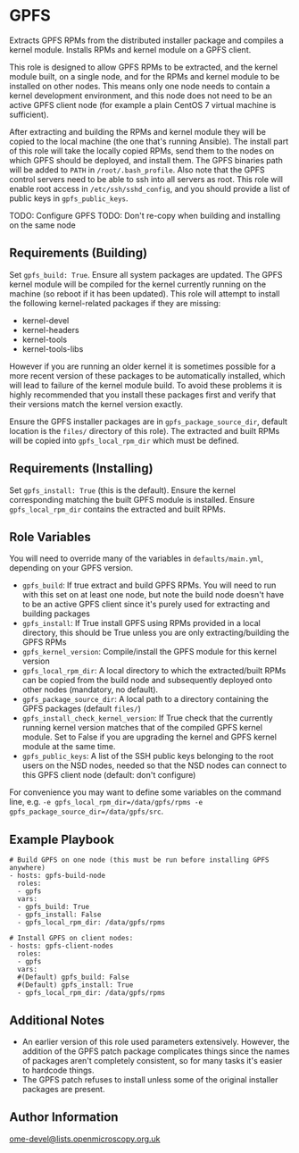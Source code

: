 GPFS
====

Extracts GPFS RPMs from the distributed installer package and compiles a kernel module.
Installs RPMs and kernel module on a GPFS client.

This role is designed to allow GPFS RPMs to be extracted, and the kernel module built, on a single node, and for the RPMs and kernel module to be installed on other nodes.
This means only one node needs to contain a kernel development environment, and this node does not need to be an active GPFS client node (for example a plain CentOS 7 virtual machine is sufficient).

After extracting and building the RPMs and kernel module they will be copied to the local machine (the one that's running Ansible).
The install part of this role will take the locally copied RPMs, send them to the nodes on which GPFS should be deployed, and install them.
The GPFS binaries path will be added to `PATH` in `/root/.bash_profile`.
Also note that the GPFS control servers need to be able to ssh into all servers as root.
This role will enable root access in `/etc/ssh/sshd_config`, and you should provide a list of public keys in `gpfs_public_keys`.

TODO: Configure GPFS
TODO: Don't re-copy when building and installing on the same node


Requirements (Building)
-----------------------

Set `gpfs_build: True`.
Ensure all system packages are updated.
The GPFS kernel module will be compiled for the kernel currently running on the machine (so reboot if it has been updated).
This role will attempt to install the following kernel-related packages if they are missing:

- kernel-devel
- kernel-headers
- kernel-tools
- kernel-tools-libs

However if you are running an older kernel it is sometimes possible for a more recent version of these packages to be automatically installed, which will lead to failure of the kernel module build.
To avoid these problems it is highly recommended that you install these packages first and verify that their versions match the kernel version exactly.

Ensure the GPFS installer packages are in `gpfs_package_source_dir`, default location is the `files/` directory of this role).
The extracted and built RPMs will be copied into `gpfs_local_rpm_dir` which must be defined.


Requirements (Installing)
-------------------------

Set `gpfs_install: True` (this is the default).
Ensure the kernel corresponding matching the built GPFS module is installed.
Ensure `gpfs_local_rpm_dir` contains the extracted and built RPMs.


Role Variables
--------------

You will need to override many of the variables in `defaults/main.yml`, depending on your GPFS version.

- `gpfs_build`: If true extract and build GPFS RPMs. You will need to run with this set on at least one node, but note the build node doesn't have to be an active GPFS client since it's purely used for extracting and building packages
- `gpfs_install`: If True install GPFS using RPMs provided in a local directory, this should be True unless you are only extracting/building the GPFS RPMs
- `gpfs_kernel_version`: Compile/install the GPFS module for this kernel version
- `gpfs_local_rpm_dir`: A local directory to which the extracted/built RPMs can be copied from the build node and subsequently deployed onto other nodes (mandatory, no default).
- `gpfs_package_source_dir`: A local path to a directory containing the GPFS packages (default `files/`)
- `gpfs_install_check_kernel_version`: If True check that the currently running kernel version matches that of the compiled GPFS kernel module. Set to False if you are upgrading the kernel and GPFS kernel module at the same time.
- `gpfs_public_keys`: A list of the SSH public keys belonging to the root users on the NSD nodes, needed so that the NSD nodes can connect to this GPFS client node (default: don't configure)

For convenience you may want to define some variables on the command line, e.g. `-e gpfs_local_rpm_dir=/data/gpfs/rpms -e gpfs_package_source_dir=/data/gpfs/src`.

Example Playbook
----------------

    # Build GPFS on one node (this must be run before installing GPFS anywhere)
    - hosts: gpfs-build-node
      roles:
      - gpfs
      vars:
      - gpfs_build: True
      - gpfs_install: False
      - gpfs_local_rpm_dir: /data/gpfs/rpms

    # Install GPFS on client nodes:
    - hosts: gpfs-client-nodes
      roles:
      - gpfs
      vars:
      #(Default) gpfs_build: False
      #(Default) gpfs_install: True
      - gpfs_local_rpm_dir: /data/gpfs/rpms


Additional Notes
----------------

- An earlier version of this role used parameters extensively.
  However, the addition of the GPFS patch package complicates things since the names of packages aren't completely consistent, so for many tasks it's easier to hardcode things.
- The GPFS patch refuses to install unless some of the original installer packages are present.


Author Information
------------------

ome-devel@lists.openmicroscopy.org.uk
